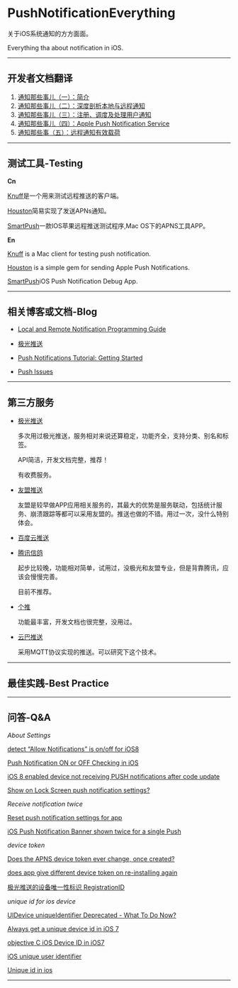 # PushNotificationEverything

关于iOS系统通知的方方面面。

Everything tha about notification in iOS.

*** 

## 开发者文档翻译

1. [通知那些事儿（一）：简介](http://wenghengcong.com/2016/04/通知那些事儿（一）：简介/)
2. [通知那些事儿（二）：深度剖析本地与远程通知](http://wenghengcong.com/2016/04/通知那些事儿（二）：深度剖析本地与远程通知/)
3. [通知那些事儿（三）：注册、调度及处理用户通知](http://wenghengcong.com/2016/04/通知那些事儿（三）：注册、调度及处理用户通知/)
4. [通知那些事儿（四）：Apple Push Notification Service](http://wenghengcong.com/2016/05/通知那些事儿（四）：Apple-Push-Notification-Service/)
5. [通知那些事（五）：远程通知有效载荷](http://wenghengcong.com/2016/05/%E9%80%9A%E7%9F%A5%E9%82%A3%E4%BA%9B%E4%BA%8B%EF%BC%88%E4%BA%94%EF%BC%89%EF%BC%9A%E8%BF%9C%E7%A8%8B%E9%80%9A%E7%9F%A5%E6%9C%89%E6%95%88%E8%BD%BD%E8%8D%B7/)

***

## 测试工具-Testing

**Cn**

[Knuff](https://github.com/KnuffApp/Knuff)是一个用来测试远程推送的客户端。

[Houston](https://github.com/nomad/houston)简易实现了发送APNs通知。

[SmartPush](https://github.com/shaojiankui/SmartPush)一款IOS苹果远程推送测试程序,Mac OS下的APNS工具APP。

**En**

[Knuff](https://github.com/KnuffApp/Knuff) is a Mac client for testing push notification.

[Houston](https://github.com/nomad/houston) is a simple gem for sending Apple Push Notifications.

[SmartPush](https://github.com/shaojiankui/SmartPush)iOS Push Notification Debug App.

***

## 相关博客或文档-Blog

* [Local and Remote Notification Programming Guide](https://developer.apple.com/library/mac/documentation/NetworkingInternet/Conceptual/RemoteNotificationsPG/Chapters/Introduction.html#//apple_ref/doc/uid/TP40008194-CH1-SW1)

* [极光推送](http://blog.jpush.cn/)

* [Push Notifications Tutorial: Getting Started](https://www.raywenderlich.com/123862/push-notifications-tutorial)

* [Push Issues](https://developer.apple.com/library/ios/technotes/tn2265/_index.html)

***

## 第三方服务

* [极光推送](https://www.jpush.cn/)

	多次用过极光推送，服务相对来说还算稳定，功能齐全，支持分类、别名和标签。
	
	API简洁，开发文档完整，推荐！
	
	有收费服务。

* [友盟推送](http://mobile.umeng.com/push)

	友盟是较早做APP应用相关服务的，其最大的优势是服务联动，包括统计服务、崩溃跟踪等都可以采用友盟的。推送也做的不错。用过一次，没什么特别体会。

* [百度云推送](http://push.baidu.com/)
* [腾讯信鸽](http://xg.qq.com/)

	起步比较晚，功能相对简单，试用过，没极光和友盟专业，但是背靠腾讯，应该会慢慢完善。
	
	目前不推荐。

* [个推](http://www.getui.com/)

	功能最丰富，开发文档也很完整，没用过。

* [云巴推送](http://yunba.io/products/push/)

	采用MQTT协议实现的推送。可以研究下这个技术。

***

## 最佳实践-Best Practice

***


## 问答-Q&A

*About Settings*

[detect “Allow Notifications” is on/off for iOS8](http://stackoverflow.com/questions/25111644/detect-allow-notifications-is-on-off-for-ios8)

[Push Notification ON or OFF Checking in iOS](http://stackoverflow.com/questions/20374801/push-notification-on-or-off-checking-in-ios)

[iOS 8 enabled device not receiving PUSH notifications after code update](http://stackoverflow.com/questions/25909568/ios-8-enabled-device-not-receiving-push-notifications-after-code-update)

[Show on Lock Screen push notification settings?](http://stackoverflow.com/questions/36697355/show-on-lock-screen-push-notification-settings)



*Receive notification twice*

[Reset push notification settings for app](http://stackoverflow.com/questions/2438400/reset-push-notification-settings-for-app?lq=1)


[iOS Push Notification Banner shown twice for a single Push](http://stackoverflow.com/questions/33047914/ios-push-notification-banner-shown-twice-for-a-single-push)

*device token*

[Does the APNS device token ever change, once created?](http://stackoverflow.com/questions/6652242/does-the-apns-device-token-ever-change-once-created)

[does app give different device token on re-installing again](http://stackoverflow.com/questions/33888962/does-app-give-different-device-token-on-re-installing-again)

[极光推送的设备唯一性标识 RegistrationID](http://blog.jpush.cn/registrationid/)


*unique id for ios device*

[UIDevice uniqueIdentifier Deprecated - What To Do Now?](http://stackoverflow.com/questions/6993325/uidevice-uniqueidentifier-deprecated-what-to-do-now)

[Always get a unique device id in iOS 7](http://stackoverflow.com/questions/19606773/always-get-a-unique-device-id-in-ios-7)

[objective C iOS Device ID in iOS7](http://stackoverflow.com/questions/19329765/objective-c-ios-device-id-in-ios7)

[iOS unique user identifier](http://stackoverflow.com/questions/7273014/ios-unique-user-identifier?lq=1)

[Unique id in ios](http://stackoverflow.com/questions/20453785/unique-id-in-ios)


***